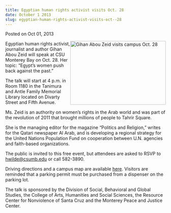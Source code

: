 ```yaml
---
title: Egyptian human rights activist visits Oct. 28
date: October 1 2013
slug: egyptian-human-rights-activist-visits-oct--28
---
```





<span class="date">Posted on Oct 01, 2013    </span>
<p><img alt="Gihan Abou Zeid visits campus Oct. 28" src="http://news.csumb.edu/sites/default/files/65/attachments/news/images/gihan.jpg" style="float:right; width:300px; height:200px">Egyptian human
rights activist, journalist and author Gihan Abou Zeid will speak
at CSU Monterey Bay on Oct. 28. Her topic: &#x201C;Egypt&#x2019;s women push back
against the past.&#x201D;</img></p>
<p>The talk will start at 4 p.m. in Room 1180 in the Tanimura and
Antle Family Memorial Library located on Divarty Street and Fifth
Avenue.</p>
<p>Ms. Zeid is an authority on women&#x2019;s rights in the Arab world and
was part of the revolution of 2011 that brought millions of people
to Tahrir Square.</p>
<p>She is the managing editor for the magazine &#x201C;Politics and
Religion,&#x201D; writes for the Qatari newspaper Al Arab, and is
developing a regional strategy for the United Nations Population
Fund on cooperation between U.N. agencies and faith-based
organizations.</p>
<p>The public is invited to this free event, but attendees are
asked to RSVP to <a href="mailto:hwilde@csumb.edu">hwilde@csumb.edu</a> or call
582-3890.</p>
<p>Driving directions and a campus map are available <a href="http://csumb.edu/maps" rel="nofollow">here</a>. Visitors are
reminded that a parking permit must be purchased from a dispenser
on the parking lot.</p>
<p>The talk is sponsored by the Division of Social, Behavioral and
Global Studies, the College of Arts, Humanities and Social
Sciences, the Resource Center for Nonviolence of Santa Cruz and the
Monterey Peace and Justice Center.</p>
<p><br>
&#xA0;</br></p>





